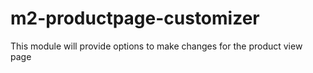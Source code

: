 # m2-productpage-customizer
This module will provide options to make changes for the product view page
